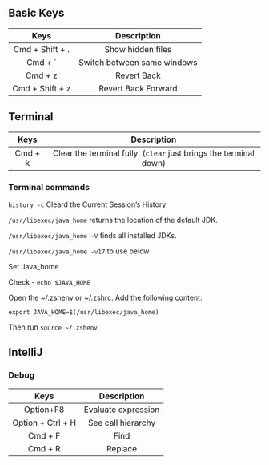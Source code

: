 ## Basic Keys

| Keys      | Description |
| :----:        |    :----:   |
|  Cmd + Shift + . | Show hidden files | 
|  Cmd + ` | Switch between same windows | 
|  Cmd + z | Revert Back | 
|  Cmd + Shift + z  | Revert Back Forward |

## Terminal

| Keys      | Description |
| :----:        |    :----:   |
|  Cmd + k | Clear the terminal fully. (`clear` just brings the terminal down) |

### Terminal commands

`history -c` Cleard the Current Session’s History

`/usr/libexec/java_home` returns the location of the default JDK.

`/usr/libexec/java_home -V` finds all installed JDKs.

`/usr/libexec/java_home -v17` to use below

Set Java_home

Check - `echo $JAVA_HOME`

Open the ~/.zshenv or ~/.zshrc. Add the following content:
```
export JAVA_HOME=$(/usr/libexec/java_home)
```
Then run `source ~/.zshenv`

## IntelliJ

### Debug

| Keys      | Description |
| :----:        |    :----:   | 
| Option+F8  | Evaluate expression | 
| Option + Ctrl + H  | See call hierarchy | 
| Cmd + F  | Find | 
| Cmd + R  | Replace | 
